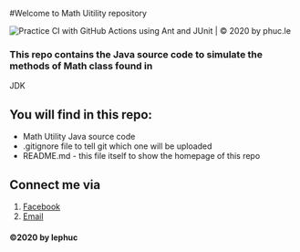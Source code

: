 #Welcome  to Math Uitility repository

![Practice CI with GitHub Actions using Ant and JUnit | © 2020 by phuc.le](https://github.com/tlpCoder249/math-util/workflows/Practice%20CI%20with%20GitHub%20Actions%20using%20Ant%20and%20JUnit%20%7C%20%C2%A9%202020%20by%20phuc.le/badge.svg)

### This repo contains the Java source code to simulate the methods of Math class found in
JDK

## You will find in this repo:
* Math Utility Java source code
* .gitignore file to tell git which one will be uploaded
* README.md - this file itself to show the homepage of this repo 

## Connect me via
1. [Facebook](https://www.facebook.com/ledachoang.phuc)
2. [Email](mailto:ledachoangphuc249@gmail.com)

#### ©2020 by lephuc